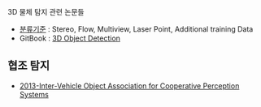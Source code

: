 3D 물체 탐지 관련 논문들
- [분류기준](http://www.cvlibs.net/datasets/kitti/eval_object.php?obj_benchmark=3d) : Stereo, Flow, Multiview, Laser Point, Additional training Data 
- GitBook : [3D Object Detection](https://legacy.gitbook.com/book/adioshun/deep_drive/details)



## 협조 탐지 

* [2013-Inter-Vehicle Object Association for Cooperative Perception Systems](2013-inter-vehicle-object-association-for-cooperative-perception-systems.md)

